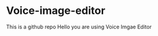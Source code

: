 # Voice-image-editor 


T h i s   i s   a   g i t h u b   r e p o 
 
Hello you are using Voice Imgae Editor
 
